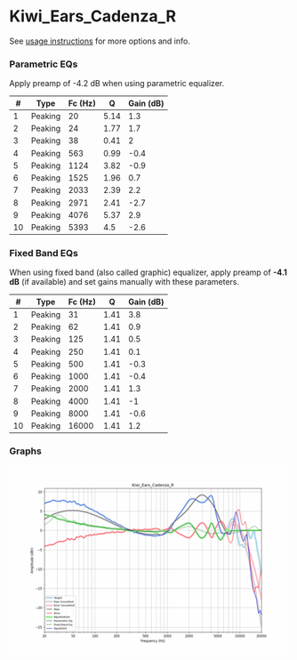 # Kiwi_Ears_Cadenza_R
See [usage instructions](https://github.com/jaakkopasanen/AutoEq#usage) for more options and info.

### Parametric EQs
Apply preamp of -4.2 dB when using parametric equalizer.

|   # | Type    |   Fc (Hz) |    Q |   Gain (dB) |
|-----|---------|-----------|------|-------------|
|   1 | Peaking |        20 | 5.14 |         1.3 |
|   2 | Peaking |        24 | 1.77 |         1.7 |
|   3 | Peaking |        38 | 0.41 |         2   |
|   4 | Peaking |       563 | 0.99 |        -0.4 |
|   5 | Peaking |      1124 | 3.82 |        -0.9 |
|   6 | Peaking |      1525 | 1.96 |         0.7 |
|   7 | Peaking |      2033 | 2.39 |         2.2 |
|   8 | Peaking |      2971 | 2.41 |        -2.7 |
|   9 | Peaking |      4076 | 5.37 |         2.9 |
|  10 | Peaking |      5393 | 4.5  |        -2.6 |

### Fixed Band EQs
When using fixed band (also called graphic) equalizer, apply preamp of **-4.1 dB** (if available) and set gains manually with these parameters.

|   # | Type    |   Fc (Hz) |    Q |   Gain (dB) |
|-----|---------|-----------|------|-------------|
|   1 | Peaking |        31 | 1.41 |         3.8 |
|   2 | Peaking |        62 | 1.41 |         0.9 |
|   3 | Peaking |       125 | 1.41 |         0.5 |
|   4 | Peaking |       250 | 1.41 |         0.1 |
|   5 | Peaking |       500 | 1.41 |        -0.3 |
|   6 | Peaking |      1000 | 1.41 |        -0.4 |
|   7 | Peaking |      2000 | 1.41 |         1.3 |
|   8 | Peaking |      4000 | 1.41 |        -1   |
|   9 | Peaking |      8000 | 1.41 |        -0.6 |
|  10 | Peaking |     16000 | 1.41 |         1.2 |

### Graphs
![](./Kiwi_Ears_Cadenza_R.png)
